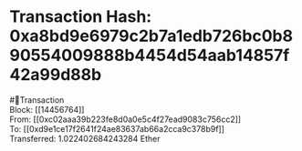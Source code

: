 
Transaction Hash: 0xa8bd9e6979c2b7a1edb726bc0b890554009888b4454d54aab14857f42a99d88b
====================================================================================
  
#💸Transaction  
Block: [[14456764]]  
From: [[0xc02aaa39b223fe8d0a0e5c4f27ead9083c756cc2]]  
To: [[0xd9e1ce17f2641f24ae83637ab66a2cca9c378b9f]]  
Transferred: 1.022402684243284 Ether